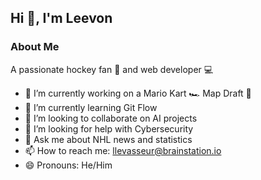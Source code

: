 ## Hi 👋, I'm Leevon

### About Me
A passionate hockey fan 🏒 and web developer 💻

- 🔭 I’m currently working on a Mario Kart 🏎️ Map Draft 🏁
- 🌱 I’m currently learning Git Flow
- 👯 I’m looking to collaborate on AI projects
- 🤔 I’m looking for help with Cybersecurity
- 💬 Ask me about NHL news and statistics
- 📫 How to reach me: llevasseur@brainstation.io
- 😄 Pronouns: He/Him
